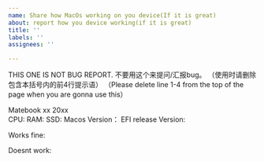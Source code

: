 ```yaml
---
name: Share how MacOs working on you device(If it is great)
about: report how you device working(if it is great)
title: ''
labels: ''
assignees: ''

---
```


THIS ONE IS NOT BUG REPORT.
不要用这个来提问/汇报bug。
（使用时请删除包含本括号内的前4行提示语）
（Please delete line 1-4 from the top of the page when you are gonna use this）

Matebook xx 20xx  
CPU:
RAM:
SSD:
Macos Version：
EFI release Version:

Works fine:

Doesnt work:

